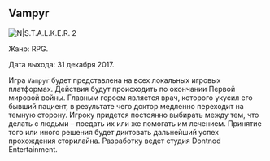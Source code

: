## **Vampyr**

![N|S.T.A.L.K.E.R. 2](http://hdqwalls.com/download/2017-vampyr-video-game-4k-2048x1152.jpg)


Жанр: RPG.

Дата выхода: 31 декабря 2017.

Игра `Vampyr` будет представлена на всех локальных игровых платформах. Действия будут происходить по окончании Первой мировой войны. Главным героем является врач, которого укусил его бывший пациент, в результате чего доктор медленно переходит на темную сторону. Игроку придется постоянно выбирать между тем, что делать с людьми – поедать их или же помогать им лечением. Принятие того или иного решения будет диктовать дальнейший успех прохождения сторилайна. Разработку ведет студия Dontnod Entertainment.